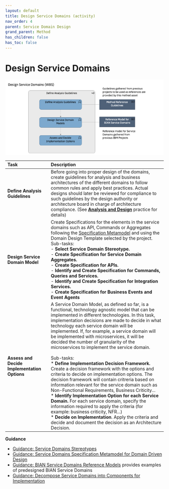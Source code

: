 ```yaml
---
layout: default
title: Design Service Domains (activity)
nav_order: 4
parent: Service Domain Design
grand_parent: Method
has_children: false
has_toc: false
---
```


# Design Service Domains


![Design Service Domains WBS](assets/images/wbs_design_service_domains.png)

| Task | Description |
|:--------------|:-------------------|
| **Define Analysis Guidelines** | Before going into proper design of the domains, create guidelines for analysis and business architectures of the different domains to follow common rules and apply best practices. Actual designs should later be reviewed for compliance to such guidelines by the design authority or architecture board in charge of architecture compliance. (See **[Analysis and Design](../analysis_and_design_guidelines.md)** practice for details) |
| **Design Service Domain Model** | Create Specifications for the elements in the service domains such as API, Commands or Aggregates following the [Specification Metamodel](../../guidance/model_metamodel.md) and using the Domain Design Template selected by the project. <br /> Sub-tasks: <br /> - **Select Service Domain Stereotype.** <br /> - **Create Specification for Service Domain Aggregates.** <br /> - **Create Specification for APIs.**  <br /> - **Identify and Create Specification for Commands, Queries and Services.**  <br /> - **Identify and Create Specification for Integration Services.**<br /> - **Create Specification for Business Events and Event Agents** |
| **Assess and Decide Implementation Options** | A Service Domain Model, as defined so far, is a functional, technology agnostic model that can be implemented in different technologies. In this task, implementation decisions are made to decide in what technology each service domain will be implemented. If, for example, a service domain will be implemented with microservices, it will be decided the number of granularity of the microservices to implement the service domain. <br /> <br /> Sub-tasks: <br /> * **Define Implementation Decision Framework.** Create a decision framework with the options and criteria to decide on implementation options. The decision framework will contain critreria based on information relevant for the service domain such as Non-Functional Requirements, Business Criticity... <br /> * **Identify Implementation Option for each Service Domain.** For each service domain, specify the information required to apply the criteria (for example: business criticity, NFR...) <br /> * **Decide on Implementation**. Apply the criteria and decide and document the decision as an Architecture Decision.|

**Guidance**

* [Guidance: Service Domains Stereotypes](https://pages.github.ibm.com/BIAN-AOT-Initiative/bian-based-reference-domain-model/domain_models/service_domain_stereotypes/)
* [Guidance: Service Domains Specification Metamodel for Domain Driven Design](https://pages.github.ibm.com/BIAN-AOT-Initiative/bian-based-reference-domain-model/domain_models/model_metamodel/)
* [Guidance: BIAN Service Domains Reference Models](https://pages.github.ibm.com/BIAN-AOT-Initiative/bian-based-reference-domain-model/reference_domain_models/) provides examples of predesigned BIAN Service Domains
* [Guidance: Decompose Service Domains into Components for Implementation](guidance/microservice_identification_guidelines.md) 
